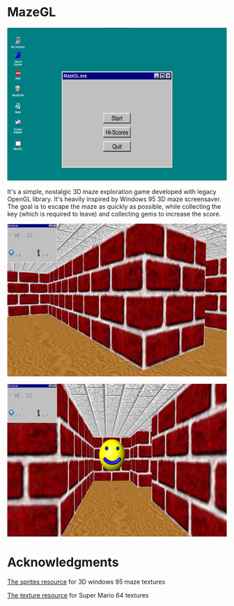 # MazeGL
<p align="center">
<img src="docs/main.png" alt="description" width="600" height="350">
</p>
It's a simple, nostalgic 3D maze exploration game developed with legacy OpenGL library. It's heavily inspired by Windows 95 3D maze screensaver.
The goal is to escape the maze as quickly as possible, while collecting the key (which is required to leave) and collecting gems to increase the score.

<p align="center">
<img src="docs/sshot2.png" alt="description" width="600" height="350">
</p>

<p align="center">
<img src="docs/sshot3.png" alt="description" width="600" height="350">
</p>

# Acknowledgments
[The sprites resource](https://www.spriters-resource.com/pc_computer/3dmazescreensaver/) for 3D windows 95 maze textures

[The texture resource](https://www.textures-resource.com/nintendo_64/mario64/texture/1194/) for Super Mario 64 textures
